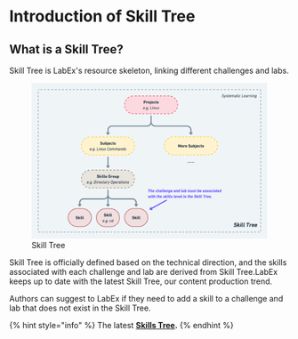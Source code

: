 # Introduction of Skill Tree

## What is a Skill Tree?

Skill Tree is LabEx's resource skeleton, linking different challenges and labs.

<figure><img src=".gitbook/assets/skill-tree.png" alt=""><figcaption>Skill Tree</figcaption></figure>

Skill Tree is officially defined based on the technical direction, and the skills associated with each challenge and lab are derived from Skill Tree.LabEx keeps up to date with the latest Skill Tree, our content production trend.

Authors can suggest to LabEx if they need to add a skill to a challenge and lab that does not exist in the Skill Tree.

{% hint style="info" %}
The latest [**Skills Tree**](https://lanqiao-courses.feishu.cn/base/bascnAjCGlkCStPvz83nmAfORUh)**.**
{% endhint %}
